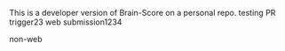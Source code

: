 This is a developer version of Brain-Score on a personal repo. 
 testing PR trigger23
web submission1234

non-web